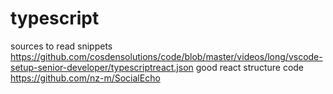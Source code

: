 # typescript

sources to read 
snippets https://github.com/cosdensolutions/code/blob/master/videos/long/vscode-setup-senior-developer/typescriptreact.json
good react structure code https://github.com/nz-m/SocialEcho
